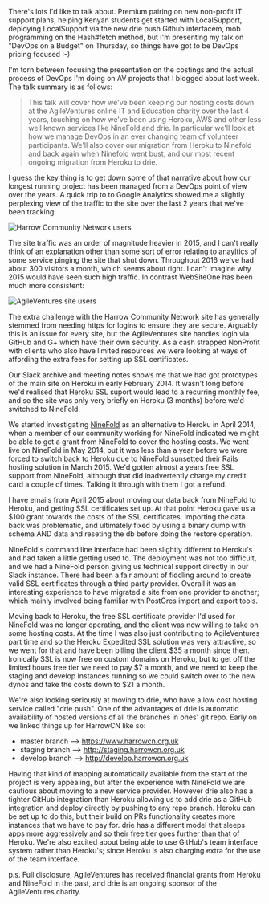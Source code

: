 There's lots I'd like to talk about.  Premium pairing on new non-profit IT support plans, helping Kenyan students get started with LocalSupport, deploying LocalSupport via the new drie push Github interfacem, mob programming on the Hash#fetch method, but I'm presenting my talk on "DevOps on a Budget" on Thursday, so things have got to be DevOps pricing focused :-)

I'm torn between focusing the presentation on the costings and the actual process of DevOps I'm doing on AV projects that I blogged about last week.  The talk summary is as follows:

> This talk will cover how we've been keeping our hosting costs down at the AgileVentures online IT and Education charity over the last 4 years, touching on how we've been using Heroku, AWS and other less well known services like NineFold and drie. In particular we'll look at how we manage DevOps in an ever changing team of volunteer participants. We'll also cover our migration from Heroku to Ninefold and back again when Ninefold went bust, and our most recent ongoing migration from Heroku to drie.

I guess the key thing is to get down some of that narrative about how our longest running project has been managed from a DevOps point of view over the years.  A quick trip to to Google Analytics showed me a slightly perplexing view of the traffic to the site over the last 2 years that we've been tracking:

![Harrow Community Network users](https://www.dropbox.com/s/zrhi3tit04i44s0/Screenshot%202017-01-16%2009.42.25.png?dl=1)

The site traffic was an order of magnitude heavier in 2015, and I can't really think of an explanation other than some sort of error relating to anayltics of some service pinging the site that shut down.  Throughout 2016 we've had about 300 visitors a month, which seems about right.  I can't imagine why 2015 would have seen such high traffic.  In contrast WebSiteOne has been much more consistent:

![AgileVentures site users](https://www.dropbox.com/s/p5inkiun3j1993r/Screenshot%202017-01-16%2009.45.43.png?dl=1)

The extra challenge with the Harrow Community Network site has generally stemmed from needing https for logins to ensure they are secure.  Arguably this is an issue for every site, but the AgileVentures site handles login via GitHub and G+ which have their own security.  As a cash strapped NonProfit with clients who also have limited resources we were looking at ways of affording the extra fees for setting up SSL certificates.

Our Slack archive and meeting notes shows me that we had got prototypes of the main site on Heroku in early February 2014.  It wasn't long before we'd realised that Heroku SSL suport would lead to a recurring monthly fee, and so the site was only very briefly on Heroku (3 months) before we'd switched to NineFold. 

We started investigating [NineFold](http://ninefold.com/) as an alternative to Heroku in April 2014, when a member of our community working for NineFold indicated we might be able to get a grant from NineFold to cover the hosting costs.  We went live on NineFold in May 2014, but it was less than a year before we were forced to switch back to Heroku due to NineFold sunsetted their Rails hosting solution in March 2015.  We'd gotten almost a years free SSL support from NineFold, although that did inadvertently charge my credit card a couple of times.  Talking it through with them I got a refund.

I have emails from April 2015 about moving our data back from NineFold to Heroku, and getting SSL certificates set up.  At that point Heroku gave us a $100 grant towards the costs of the SSL certificates.  Importing the data back was problematic, and ultimately fixed by using a binary dump with schema AND data and reseting the db before doing the restore operation.

NineFold's command line interface had been slightly different to Heroku's and had taken a little getting used to.  The deployment was not too difficult, and we had a NineFold person giving us technical support directly in our Slack instance. There had been a fair amount of fiddling around to create valid SSL certificates through a third party provider. Overall it was an interesting experience to have migrated a site from one provider to another; which mainly involved being familiar with PostGres import and export tools.

Moving back to Heroku, the free SSL certificate provider I'd used for NineFold was no longer operating, and the client was now willing to take on some hosting costs.  At the time I was also just contributing to AgileVentures part time and so the Heroku Expedited SSL solution was very attractive, so we went for that and have been billing the client $35 a month since then.  Ironically SSL is now free on custom domains on Heroku, but to get off the limited hours free tier we need to pay $7 a month, and we need to keep the staging and develop instances running so we could switch over to the new dynos and take the costs down to $21 a month.

We're also looking seriously at moving to drie, who have a low cost hosting service called "drie push".  One of the advantages of drie is automatic availability of hosted versions of all the branches in ones' git repo.  Early on we linked things up for HarrowCN like so:

* master branch --> https://www.harrowcn.org.uk
* staging branch --> http://staging.harrowcn.org.uk
* develop branch --> http://develop.harrowcn.org.uk

Having that kind of mapping automatically available from the start of the project is very appealing, but after the experience with NineFold we are cautious about moving to a new service provider.  However drie also has a tighter GitHub integration than Heroku allowing us to add drie as a GitHub integration and deploy directly by pushing to any repo branch.  Heroku can be set up to do this, but their build on PRs functionality creates more instances that we have to pay for.  drie has a different model that sleeps apps more aggressively and so their free tier goes further than that of Heroku.  We're also excited about being able to use GitHub's team interface system rather than Heroku's; since Heroku is also charging extra for the use of the team interface.



p.s. Full disclosure, AgileVentures has received financial grants from Heroku and NineFold in the past, and drie is an ongoing sponsor of the AgileVentures charity. 
